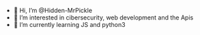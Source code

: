 - 👋 Hi, I’m @Hidden-MrPickle
- 👀 I’m interested in cibersecurity, web development and the Apis
- 🌱 I’m currently learning JS and python3

